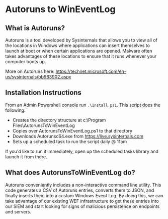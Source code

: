 # Autoruns to WinEventLog

## What is Autoruns?

Autoruns is a tool developed by Sysinternals that allows you to view all of the
locations in Windows where applications can insert themselves to launch at boot
or when certain applications are opened. Malware often takes advantages of these
locations to ensure that it runs whenever your computer boots up.

More on Autoruns here: https://technet.microsoft.com/en-us/sysinternals/bb963902.aspx

## Installation Instructions
From an Admin Powershell console run `.\Install.ps1`. This script does the following:
* Creates the directory structure at c:\Program Files\AutorunsToWinEventLog
* Copies over AutorunsToWinEventLog.ps1 to that directory
* Downloads Autorunsc64.exe from https://live.sysinternals.com
* Sets up a scheduled task to run the script daily @ 11am

If you'd like to run it immediately, open up the scheduled tasks library and launch it from there.

## What does AutorunsToWinEventLog do?

Autoruns conveniently includes a non-interactive command line utility. This code
generates a CSV of Autoruns entries, converts them to JSON, and finally inserts
them into a custom Windows Event Log. By doing this, we can take advantage of
our existing WEF infrastructure to get these entries into our SIEM and start
looking for signs of malicious persistence on endpoints and servers.
